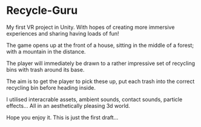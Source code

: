 # Recycle-Guru

My first VR project in Unity. With hopes of creating more immersive experiences and sharing having loads of fun!

The game opens up at the front of a house, sitting in the middle of a forest; with a mountain in the distance. 

The player will immediately be drawn to a rather impressive set of recycling bins with trash around its base. 

The aim is to get the player to pick these up, put each trash into the correct recycling bin before heading inside. 

I utilised interacrable assets, ambient sounds, contact sounds, particle effects... All in an aesthetically pleasing 3d world. 

Hope you enjoy it. This is just the first draft...  
